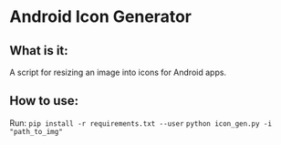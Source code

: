 # Android Icon Generator


## What is it:
A script for resizing an image into icons for Android apps.

## How to use:
Run:
`pip install -r requirements.txt --user`
`python icon_gen.py -i "path_to_img"`